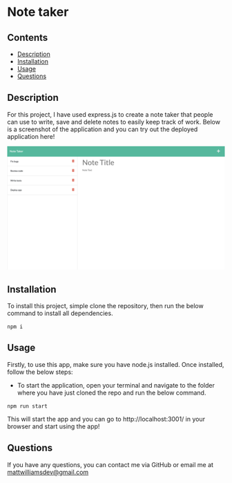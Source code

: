 # Note taker

## Contents

- [Description](#Description)
- [Installation](#Installation)
- [Usage](#Usage)
- [Questions](#Questions)

## Description

For this project, I have used express.js to create a note taker that people can use to write, save and delete notes to easily keep track of work. Below is a screenshot of the application and you can try out the deployed application here!

![](./images/example.png)

## Installation

To install this project, simple clone the repository, then run the below command to install all dependencies.

```
npm i
```

## Usage

Firstly, to use this app, make sure you have node.js installed. Once installed, follow the below steps:

- To start the application, open your terminal and navigate to the folder where you have just cloned the repo and run the below command.

```
npm run start
```

This will start the app and you can go to http://localhost:3001/ in your browser and start using the app!

## Questions

If you have any questions, you can contact me via GitHub or email me at mattwilliamsdev@gmail.com
